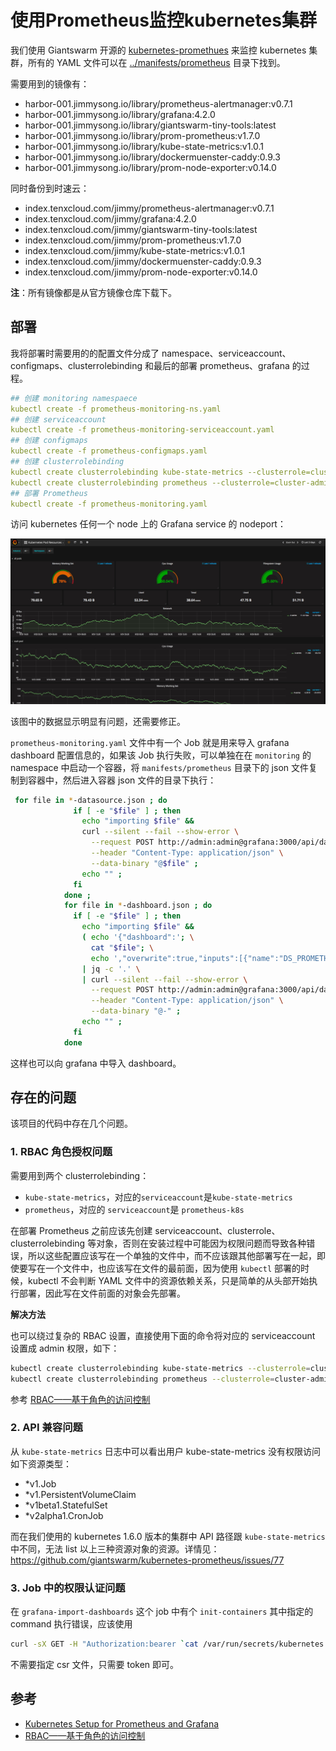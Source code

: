 # 使用Prometheus监控kubernetes集群

我们使用 Giantswarm 开源的 [kubernetes-promethues](https://github.com/giantswarm/kubernetes-prometheus) 来监控 kubernetes 集群，所有的 YAML 文件可以在 [../manifests/prometheus](https://github.com/rootsongjc/kubernetes-handbook/blob/master/manifests/prometheus) 目录下找到。

需要用到的镜像有：

-  harbor-001.jimmysong.io/library/prometheus-alertmanager:v0.7.1
-  harbor-001.jimmysong.io/library/grafana:4.2.0
-  harbor-001.jimmysong.io/library/giantswarm-tiny-tools:latest
-  harbor-001.jimmysong.io/library/prom-prometheus:v1.7.0
-  harbor-001.jimmysong.io/library/kube-state-metrics:v1.0.1
-  harbor-001.jimmysong.io/library/dockermuenster-caddy:0.9.3
-  harbor-001.jimmysong.io/library/prom-node-exporter:v0.14.0

同时备份到时速云：

- index.tenxcloud.com/jimmy/prometheus-alertmanager:v0.7.1
- index.tenxcloud.com/jimmy/grafana:4.2.0
- index.tenxcloud.com/jimmy/giantswarm-tiny-tools:latest
- index.tenxcloud.com/jimmy/prom-prometheus:v1.7.0
- index.tenxcloud.com/jimmy/kube-state-metrics:v1.0.1
- index.tenxcloud.com/jimmy/dockermuenster-caddy:0.9.3
- index.tenxcloud.com/jimmy/prom-node-exporter:v0.14.0

**注**：所有镜像都是从官方镜像仓库下载下。

## 部署

我将部署时需要用的的配置文件分成了 namespace、serviceaccount、configmaps、clusterrolebinding 和最后的部署 prometheus、grafana 的过程。

```yaml
## 创建 monitoring namespaece
kubectl create -f prometheus-monitoring-ns.yaml
## 创建 serviceaccount
kubectl create -f prometheus-monitoring-serviceaccount.yaml
## 创建 configmaps
kubectl create -f prometheus-configmaps.yaml
## 创建 clusterrolebinding
kubectl create clusterrolebinding kube-state-metrics --clusterrole=cluster-admin --serviceaccount=monitoring:kube-state-metrics
kubectl create clusterrolebinding prometheus --clusterrole=cluster-admin --serviceaccount=monitoring:prometheus
## 部署 Prometheus
kubectl create -f prometheus-monitoring.yaml
```

访问 kubernetes 任何一个 node 上的 Grafana service 的 nodeport：

![Grafana页面](../images/kubernetes-prometheus-monitoring.jpg)

该图中的数据显示明显有问题，还需要修正。

`prometheus-monitoring.yaml` 文件中有一个 Job 就是用来导入 grafana dashboard 配置信息的，如果该 Job 执行失败，可以单独在在 `monitoring` 的 namespace 中启动一个容器，将 `manifests/prometheus` 目录下的 json 文件复制到容器中，然后进入容器 json 文件的目录下执行：

```bash
 for file in *-datasource.json ; do
              if [ -e "$file" ] ; then
                echo "importing $file" &&
                curl --silent --fail --show-error \
                  --request POST http://admin:admin@grafana:3000/api/datasources \
                  --header "Content-Type: application/json" \
                  --data-binary "@$file" ;
                echo "" ;
              fi
            done ;
            for file in *-dashboard.json ; do
              if [ -e "$file" ] ; then
                echo "importing $file" &&
                ( echo '{"dashboard":'; \
                  cat "$file"; \
                  echo ',"overwrite":true,"inputs":[{"name":"DS_PROMETHEUS","type":"datasource","pluginId":"prometheus","value":"prometheus"}]}' ) \
                | jq -c '.' \
                | curl --silent --fail --show-error \
                  --request POST http://admin:admin@grafana:3000/api/dashboards/import \
                  --header "Content-Type: application/json" \
                  --data-binary "@-" ;
                echo "" ;
              fi
            done
```

这样也可以向 grafana 中导入 dashboard。

## 存在的问题

该项目的代码中存在几个问题。

### 1. RBAC 角色授权问题

需要用到两个 clusterrolebinding：

- `kube-state-metrics`，对应的`serviceaccount`是`kube-state-metrics`
- `prometheus`，对应的 `serviceaccount`是 `prometheus-k8s`

在部署 Prometheus 之前应该先创建 serviceaccount、clusterrole、clusterrolebinding 等对象，否则在安装过程中可能因为权限问题而导致各种错误，所以这些配置应该写在一个单独的文件中，而不应该跟其他部署写在一起，即使要写在一个文件中，也应该写在文件的最前面，因为使用 `kubectl` 部署的时候，kubectl 不会判断 YAML 文件中的资源依赖关系，只是简单的从头部开始执行部署，因此写在文件前面的对象会先部署。

**解决方法**

也可以绕过复杂的 RBAC 设置，直接使用下面的命令将对应的 serviceaccount 设置成 admin 权限，如下：

```bash
kubectl create clusterrolebinding kube-state-metrics --clusterrole=cluster-admin --serviceaccount=monitoring:kube-state-metrics
kubectl create clusterrolebinding prometheus --clusterrole=cluster-admin --serviceaccount=monitoring:prometheus
```

参考 [RBAC——基于角色的访问控制](../guide/rbac.md)

### 2. API 兼容问题

从 `kube-state-metrics` 日志中可以看出用户 kube-state-metrics 没有权限访问如下资源类型：

- *v1.Job
- *v1.PersistentVolumeClaim
- *v1beta1.StatefulSet
- *v2alpha1.CronJob

而在我们使用的 kubernetes 1.6.0 版本的集群中 API 路径跟 `kube-state-metrics` 中不同，无法 list 以上三种资源对象的资源。详情见：https://github.com/giantswarm/kubernetes-prometheus/issues/77

### 3. Job 中的权限认证问题 

在 `grafana-import-dashboards` 这个 job 中有个 `init-containers` 其中指定的 command 执行错误，应该使用

```bash
curl -sX GET -H "Authorization:bearer `cat /var/run/secrets/kubernetes.io/serviceaccount/token`" -k https://kubernetes.default/api/v1/namespaces/monitoring/endpoints/grafana
```

不需要指定 csr 文件，只需要 token 即可。

## 参考

- [Kubernetes Setup for Prometheus and Grafana](https://github.com/giantswarm/kubernetes-prometheus)
- [RBAC——基于角色的访问控制](../guide/rbac.md)
